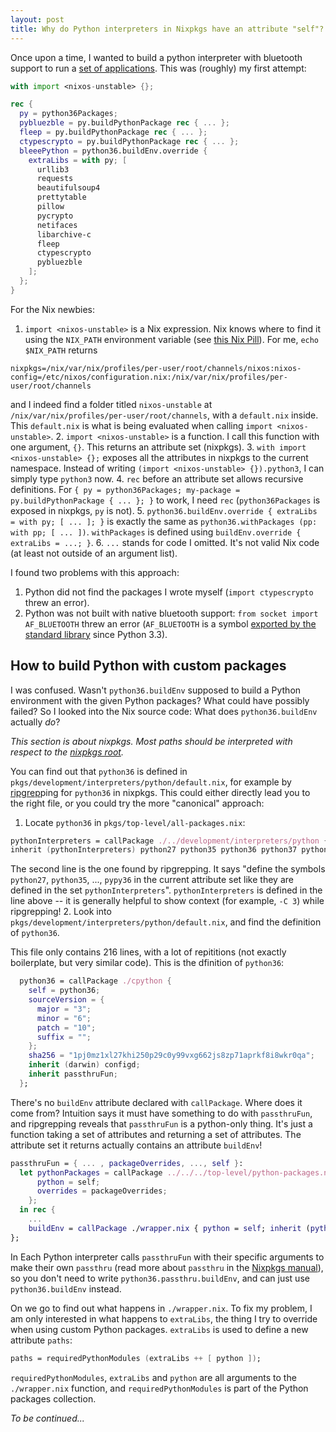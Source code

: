 ```yaml
---
layout: post
title: Why do Python interpreters in Nixpkgs have an attribute "self"?
---
```

Once upon a time, I wanted to build a python interpreter with bluetooth support to run a [set of applications](https://github.com/hexway/apple_bleee). This was (roughly) my first attempt:
```nix
with import <nixos-unstable> {};

rec {
  py = python36Packages;
  pybluezble = py.buildPythonPackage rec { ... };
  fleep = py.buildPythonPackage rec { ... };
  ctypescrypto = py.buildPythonPackage rec { ... };
  bleeePython = python36.buildEnv.override {
    extraLibs = with py; [
      urllib3
      requests
      beautifulsoup4
      prettytable
      pillow
      pycrypto
      netifaces
      libarchive-c
      fleep
      ctypescrypto
      pybluezble
    ];
  };
}
```
For the Nix newbies:
1. `import <nixos-unstable>` is a Nix expression. Nix knows where to find it using the `NIX_PATH` environment variable (see [this Nix Pill](https://nixos.org/nixos/nix-pills/nix-search-paths.html)). For me, `echo $NIX_PATH` returns
```
nixpkgs=/nix/var/nix/profiles/per-user/root/channels/nixos:nixos-config=/etc/nixos/configuration.nix:/nix/var/nix/profiles/per-user/root/channels
```
and I indeed find a folder titled `nixos-unstable` at `/nix/var/nix/profiles/per-user/root/channels`, with a `default.nix` inside. This `default.nix` is what is being evaluated when calling `import <nixos-unstable>`.
2. `import <nixos-unstable>` is a function. I call this function with one argument, `{}`. This returns an attribute set (nixpkgs).
3. `with import <nixos-unstable> {};` exposes all the attributes in nixpkgs to the current namespace. Instead of writing `(import <nixos-unstable> {}).python3`, I can simply type `python3` now.
4. `rec` before an attribute set allows recursive definitions. For `{ py = python36Packages; my-package = py.buildPythonPackage { ... }; }` to work, I need `rec` (`python36Packages` is exposed in nixpkgs, `py` is not).
5. `python36.buildEnv.override { extraLibs = with py; [ ... ]; }` is exactly the same as `python36.withPackages (pp: with pp; [ ... ])`. `withPackages` is defined using `buildEnv.override { extraLibs = ...; }`.
6. `...` stands for code I omitted. It's not valid Nix code (at least not outside of an argument list).

I found two problems with this approach:
1. Python did not find the packages I wrote myself (`import ctypescrypto` threw an error).
2. Python was not built with native bluetooth support: `from socket import AF_BLUETOOTH` threw an error (`AF_BLUETOOTH` is a symbol [exported by the standard library](https://docs.python.org/3.6/library/socket.html) since Python 3.3).

## How to build Python with custom packages

I was confused. Wasn't `python36.buildEnv` supposed to build a Python environment with the given Python packages? What could have possibly failed? So I looked into the Nix source code: What does `python36.buildEnv` actually *do*?

*This section is about nixpkgs. Most paths should be interpreted with respect to the [nixpkgs root](https://github.com/nixos/nixpkgs).*

You can find out that `python36` is defined in `pkgs/development/interpreters/python/default.nix`, for example by [ripgrep](https://github.com/BurntSushi/ripgrep)ping for `python36` in nixpkgs. This could either directly lead you to the right file, or you could try the more "canonical" approach:
1. Locate `python36` in `pkgs/top-level/all-packages.nix`:
```nix
pythonInterpreters = callPackage ./../development/interpreters/python {};
inherit (pythonInterpreters) python27 python35 python36 python37 python38 python39 python3Minimal pypy27 pypy36;
```
The second line is the one found by ripgrepping. It says "define the symbols `python27`, `python35`, ..., `pypy36` in the current attribute set like they are defined in the set `pythonInterpreters`". `pythonInterpreters` is defined in the line above -- it is generally helpful to show context (for example, `-C 3`) while ripgrepping!
2. Look into `pkgs/development/interpreters/python/default.nix`, and find the definition of `python36`.

This file only contains 216 lines, with a lot of repititions (not exactly boilerplate, but very similar code). This is the dfinition of `python36`:
```nix
  python36 = callPackage ./cpython {
    self = python36;
    sourceVersion = {
      major = "3";
      minor = "6";
      patch = "10";
      suffix = "";
    };
    sha256 = "1pj0mz1xl27khi250p29c0y99vxg662js8zp71aprkf8i8wkr0qa";
    inherit (darwin) configd;
    inherit passthruFun;
  };
```
There's no `buildEnv` attribute declared with `callPackage`. Where does it come from? Intuition says it must have something to do with `passthruFun`, and ripgrepping reveals that `passthruFun` is a python-only thing. It's just a function taking a set of attributes and returning a set of attributes. The attribute set it returns actually contains an attribute `buildEnv`!
```nix
passthruFun = { ... , packageOverrides, ..., self }:
  let pythonPackages = callPackage ../../../top-level/python-packages.nix {
      python = self;
      overrides = packageOverrides;
    };
  in rec {
    ...
    buildEnv = callPackage ./wrapper.nix { python = self; inherit (pythonPackages) requiredPythonModules; };
};
```
In 
Each Python interpreter calls `passthruFun` with their specific arguments to make their own `passthru` (read more about `passthru` in the [Nixpkgs manual](https://nixos.org/nixpkgs/manual/#ssec-stdenv-attributes)), so you don't need to write `python36.passthru.buildEnv`, and can just use `python36.buildEnv` instead.

On we go to find out what happens in `./wrapper.nix`. To fix my problem, I am only interested in what happens to `extraLibs`, the thing I try to override when using custom Python packages. `extraLibs` is used to define a new attribute `paths`:
```nix
paths = requiredPythonModules (extraLibs ++ [ python ]);
```
`requiredPythonModules`, `extraLibs` and `python` are all arguments to the `./wrapper.nix` function, and `requiredPythonModules` is part of the Python packages collection.

*To be continued...*
